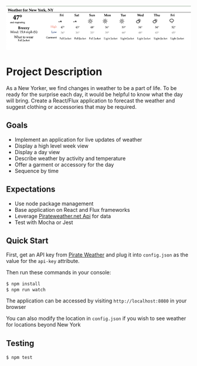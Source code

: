![Image of Weather App](screenshot.png "Weather App")

# Project Description

As a New Yorker, we find changes in weather to be a part of life. To be ready
for the surprise each day, it would be helpful to know what the day will bring.
Create a React/Flux application to forecast the weather and suggest clothing or
accessories that may be required.


## Goals

- Implement an application for live updates of weather
- Display a high level week view
- Display a day view
- Describe weather by activity and temperature
- Offer a garment or accessory for the day
- Sequence by time


## Expectations

- Use node package management
- Base application on React and Flux frameworks
- Leverage [Pirateweather.net Api](https://pirateweather.net/) for data
- Test with Mocha or Jest

## Quick Start

First, get an API key from [Pirate Weather](https://pirate-weather.apiable.io/)
and plug it into `config.json` as the value for the `api-key` attribute.

Then run these commands in your console:


```
$ npm install
$ npm run watch
```

The application can be accessed by visiting `http://localhost:8080` in your browser

You can also modify the location in `config.json` if you wish to see weather for locations beyond New York

## Testing

    $ npm test
